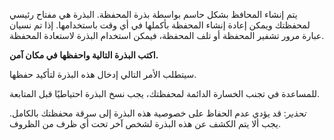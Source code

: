 يتم إنشاء المحافظ بشكل حاسم بواسطة بذرة المحفظة. البذرة هي مفتاح رئيسي لمحفظتك ويمكن إعادة إنشاء المحفظة بأكملها في أي وقت باستخدامها. إذا تم نسيان عبارة مرور تشفير المحفظة أو تلف المحفظة، فيمكن استخدام البذرة لاستعادة المحفظة.

**اكتب البذرة التالية واحفظها في مكان آمن.**

سيتطلب الأمر التالي إدخال هذه البذرة لتأكيد حفظها.

للمساعدة في تجنب الخسارة الدائمة لمحفظتك، يجب نسخ البذرة احتياطيًا قبل المتابعة.

*تحذير*: قد يؤدي عدم الحفاظ على خصوصية هذه البذرة إلى سرقة محفظتك بالكامل. يجب ألا يتم الكشف عن هذه البذرة لشخص آخر تحت أي ظرف من الظروف.
